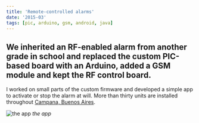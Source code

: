 ```yaml
---
title: 'Remote-controlled alarms'
date: '2015-03'
tags: [pic, arduino, gsm, android, java]
---
```

We inherited an RF-enabled alarm from another grade in school and replaced the custom PIC-based board with an Arduino, added a GSM module and kept the RF control board.
---

I worked on small parts of the custom firmware and developed a simple app to activate or stop the alarm at will. More than thirty units are installed throughout [Campana, Buenos Aires](https://goo.gl/maps/8tWAMk1P5wH4dP2o9).

![the app](/images/projects/gsm-alarms/1.jpg)
*the app*
